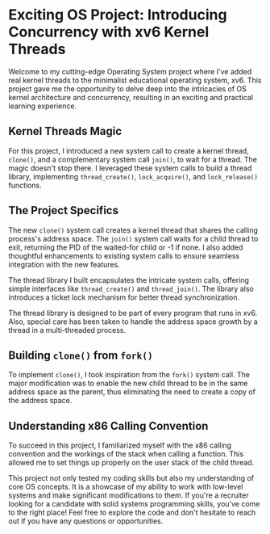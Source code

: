 # Exciting OS Project: Introducing Concurrency with xv6 Kernel Threads

Welcome to my cutting-edge Operating System project where I've added real kernel threads to the minimalist educational operating system, xv6. This project gave me the opportunity to delve deep into the intricacies of OS kernel architecture and concurrency, resulting in an exciting and practical learning experience.

## Kernel Threads Magic
For this project, I introduced a new system call to create a kernel thread, `clone()`, and a complementary system call `join()`, to wait for a thread. The magic doesn't stop there. I leveraged these system calls to build a thread library, implementing `thread_create()`, `lock_acquire()`, and `lock_release()` functions. 

## The Project Specifics
The new `clone()` system call creates a kernel thread that shares the calling process's address space. The `join()` system call waits for a child thread to exit, returning the PID of the waited-for child or -1 if none. I also added thoughtful enhancements to existing system calls to ensure seamless integration with the new features.

The thread library I built encapsulates the intricate system calls, offering simple interfaces like `thread_create()` and `thread_join()`. The library also introduces a ticket lock mechanism for better thread synchronization.

The thread library is designed to be part of every program that runs in xv6. Also, special care has been taken to handle the address space growth by a thread in a multi-threaded process.

## Building `clone()` from `fork()`
To implement `clone()`, I took inspiration from the `fork()` system call. The major modification was to enable the new child thread to be in the same address space as the parent, thus eliminating the need to create a copy of the address space.

## Understanding x86 Calling Convention
To succeed in this project, I familiarized myself with the x86 calling convention and the workings of the stack when calling a function. This allowed me to set things up properly on the user stack of the child thread.

This project not only tested my coding skills but also my understanding of core OS concepts. It is a showcase of my ability to work with low-level systems and make significant modifications to them. If you're a recruiter looking for a candidate with solid systems programming skills, you've come to the right place! Feel free to explore the code and don't hesitate to reach out if you have any questions or opportunities.
